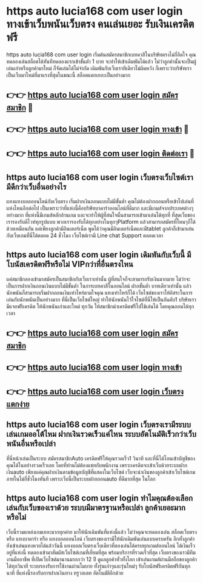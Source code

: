 # https auto lucia168 com user login ทางเข้าเว็บพนันเว็บตรง คนเล่นเยอะ รับเงินเครดิตฟรี

https auto lucia168 com user login เริ่มต้นสมัครสมาชิกเบทคาสิโนบริษัทตรงไม่กี่อึดใจ คุณทดลองเล่นสล็อตได้ทันทีทดลองแรกเข้าขั้นต่ำ 1 บาท จะทำให้เข้าเดิมพันได้แล้ว ไม่ว่าลูกค้านั้นจะเป็นผู้เล่นเก่าหรือลูกค้ามาใหม่ ก็จัดเล่นได้ไม่จำกัด เดิมพันกับเว็บเราทีเดียวไม่ผิดหวัง ก็เพราะว่าบริษัทเราเป็นเว็บมาใหม่ที่มาแรงที่สุดในขณะนี้ สล็อตแตกเยอะเป็นอย่างมาก

## 👉👉 [https auto lucia168 com user login สมัครสมาชิก](https://bit.ly/3Ckzg5n) 🎰
## 👉👉 [https auto lucia168 com user login ทางเข้า](https://bit.ly/3Ckzg5n) 🎰
## 👉👉 [https auto lucia168 com user login ติดต่อเรา](https://bit.ly/3Ckzg5n) 🎰

## https auto lucia168 com user login เว็บตรงเว็บไซต์เรามีดีกว่าเว็บอื่นอย่างไร
แทงแทงบอลออนไลน์กับเว็บตรง เริ่มฝากเงินถอนแบบไม่มีขั้นต่ำ คุณไม่ต้องฝากถอนหรือเข้าไปเล่นที่แห่งไหนอีกต่อไป เป็นเพราะว่าที่แห่งนี้คือบริษัทบาคาร่าออนไลน์ที่ดีมาก และมีเกมส์จากประเทศต่างๆอย่างมาก ที่แห่งนี้มีเกมส์หลักล้านเกม และจะทำให้ผู้ที่สนใจนั้นสามารถเข้ามาเล่นได้ทุกที่ ที่สุดเว็บของเรารองรับดีไวท์ทุกรูปแบบ พวกเรารองรับได้ทุกอย่างในทุกๆPlatform แล้วสามารถสมัครที่ไหนๆก็ได้ด้วยเหมือนกัน แค่เพียงลูกค้ามีอินเตอร์เน็ต พูดได้ว่าคุณมีอินเตอร์เน็ตและมีtablet ลูกค้าก็เข้ามาเล่นกับเว็บเกมที่นี่ได้ตลอด 24 ชั่วโมง เว็บไซต์เรามี Line chat Support ตลอดเวลา

## https auto lucia168 com user login เดิมพันกับเว็บนี้ มีโบนัสเครดิตฟรีหรือไม่ VIPกว่าที่อื่นตรงไหน
แค่สมาชิกลองเข้ามาสมัครเป็นสมาชิกกับเว็บเราเท่านั้น ผู้ที่สนใจก็จะสามารถรับเงินมากมาย ไม่ว่าจะเป็นการฝากเงินถอนเงินแบบไม่มีขั้นต่ำ ในการเบทคาสิโนออนไลน์ ฝากขั้นต่ำ บาทเดียวเท่านั้น แล้วนักพนันก็สามารถเริ่มฝากถอนเงินเท่าไหร่ตามใจคุณ แทงเท่าไหร่ก็ได้ เว็บไซต์ของเราให้อิสระในการเล่นกับนักพนันเป็นอย่างมาก ที่นี่เป็นเว็บไซต์ใหญ่ ทำให้นักพนันไว้ใจไซต์ที่นี่ให้เป็นอันดับ1 บริษัทเรามีแจกฟรีเครดิต ให้นักพนันเก่าและใหม่ ทุกวัน ให้สมาชิกนำเครดิตฟรีไปใช้เล่นได้ โดยคุณถอนได้ทุกเวลา

## 👉👉 [https auto lucia168 com user login สมัครสมาชิก](https://bit.ly/3Ckzg5n)
## 👉👉 [https auto lucia168 com user login ทางเข้า](https://bit.ly/3Ckzg5n)
## 👉👉 [https auto lucia168 com user login เว็บตรง แตกง่าย](https://bit.ly/3Ckzg5n)

## https auto lucia168 com user login เว็บตรงเรามีระบบเล่นเกมออโต้ไหม ฝากเงินรวดเร็วแค่ไหน ระบบอัตโนมัติเร็วกว่าเว็บพนันอื่นหรือเปล่า
ที่นี่หน้าเล่นเป็นระบบ สมัครสมาชิกAuto เครดิตฟรีให้คุณรวดเร็ว1 วินาที และที่นี่ได้โอนเข้าบัญชีของคุณได้ในอย่างรวดเร็วเลย โดยที่ท่านไม่ต้องแชทกับพนักงาน เพราะเครดิตจะเข้าเว็บด้วยระบบฝากเงินauto เพียงแค่คุณฝากเงินตามข้อมูลบัญชีที่แสดงในเว็บไซต์ เว็บจะนำเงินของลูกค้าเข้าเว็บไซต์เกมภายในไม่กี่ชั่วโมงทันที เพราะเว็บนี้เป็นระบบฝากถอนauto ที่ดีมากที่สุด ในโลก

## https auto lucia168 com user login ทำไมคุณต้องเลือกเล่นกับเว็บของเราด้วย ระบบมีมาตรฐานหรือเปล่า ลูกค้าเยอะมากหรือไม่
เว็บนี้รวมแหล่งเกมเยอะมากทุกค่าย มาให้นักเดิมพันที่แห่งนี้แล้ว ไม่ว่าคุณจะทดลองเล่น สล็อตเว็บตรง หรือ แทงบาคาร่า หรือ แทงบอลออนไลน์ เว็บตรงของเรามีให้นักเดิมพันเล่นแบบครบครัน อีกทั้งลูกค้ายังเข้าเล่นแทงหวยได้แล้ววันนี้ แทงบอลเว็บตรงเว็บเดียวที่ลองเล่นได้ครบทุกเกมส์ออนไลน์ ได้เงินเร็วอยู่ที่แห่งนี้ ทดลองเข้ามาสัมผัสเว็บไซต์เกมที่เยี่ยมที่สุด พร้อมบริการที่รวดเร็วที่สุด เว็บตรงของเรามีทีมงานมืออาชีพ ที่เปิดเว็บไซต์มานานมากกว่า 12 ปี ดูแลลูกค้าทั่วทั้งโลก เข้าเล่นเกมส์ผ่านมือถือของลูกค้าได้ทุกวินาที ระบบรองรับการใช้งานผ่านโมบาย ทั้งรุ่นเก่าๆและรุ่นใหม่ๆ รับโบนัสฟรีเครดิตฟรีกันทุกนาที ที่แห่งนี้รองรับการฝากเงินทาง ทรูวอเลท อัตโนมัติอีกด้วย
